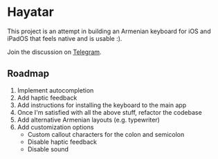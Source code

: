 # Hayatar

This project is an attempt in building an Armenian keyboard for iOS and iPadOS that
feels native and is usable :).

Join the discussion on [Telegram](https://t.me/hayatar_keyboard).

## Roadmap

1. Implement autocompletion
1. Add haptic feedback
1. Add instructions for installing the keyboard to the main app
1. Once I'm satisfied with all the above stuff, refactor the codebase
1. Add alternative Armenian layouts (e.g. typewriter)
1. Add customization options
	* Custom callout characters for the colon and semicolon
	* Disable haptic feedback
	* Disable sound
